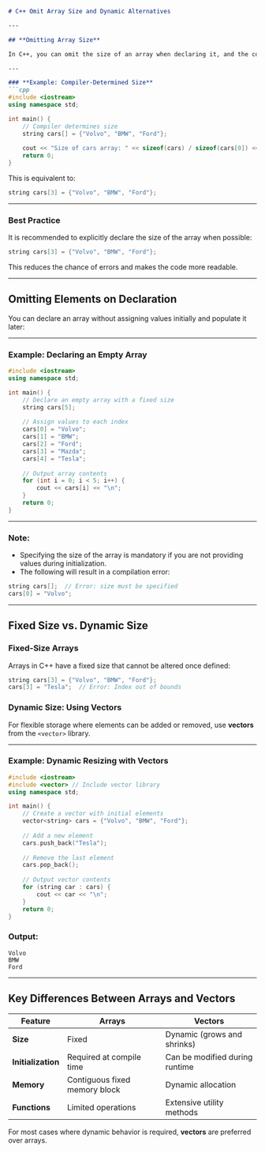 ```markdown
# C++ Omit Array Size and Dynamic Alternatives

---

## **Omitting Array Size**

In C++, you can omit the size of an array when declaring it, and the compiler will automatically determine its size based on the number of elements provided.

---

### **Example: Compiler-Determined Size**
```cpp
#include <iostream>
using namespace std;

int main() {
    // Compiler determines size
    string cars[] = {"Volvo", "BMW", "Ford"};
    
    cout << "Size of cars array: " << sizeof(cars) / sizeof(cars[0]) << "\n"; // Outputs 3
    return 0;
}
```

This is equivalent to:
```cpp
string cars[3] = {"Volvo", "BMW", "Ford"};
```

---

### **Best Practice**
It is recommended to explicitly declare the size of the array when possible:
```cpp
string cars[3] = {"Volvo", "BMW", "Ford"};
```
This reduces the chance of errors and makes the code more readable.

---

## **Omitting Elements on Declaration**

You can declare an array without assigning values initially and populate it later:

---

### **Example: Declaring an Empty Array**
```cpp
#include <iostream>
using namespace std;

int main() {
    // Declare an empty array with a fixed size
    string cars[5];
    
    // Assign values to each index
    cars[0] = "Volvo";
    cars[1] = "BMW";
    cars[2] = "Ford";
    cars[3] = "Mazda";
    cars[4] = "Tesla";
    
    // Output array contents
    for (int i = 0; i < 5; i++) {
        cout << cars[i] << "\n";
    }
    return 0;
}
```

---

### **Note**: 
- Specifying the size of the array is mandatory if you are not providing values during initialization.
- The following will result in a compilation error:
```cpp
string cars[];  // Error: size must be specified
cars[0] = "Volvo";
```

---

## **Fixed Size vs. Dynamic Size**

### **Fixed-Size Arrays**
Arrays in C++ have a fixed size that cannot be altered once defined:
```cpp
string cars[3] = {"Volvo", "BMW", "Ford"};
cars[3] = "Tesla";  // Error: Index out of bounds
```

### **Dynamic Size: Using Vectors**
For flexible storage where elements can be added or removed, use **vectors** from the `<vector>` library.

---

### **Example: Dynamic Resizing with Vectors**
```cpp
#include <iostream>
#include <vector> // Include vector library
using namespace std;

int main() {
    // Create a vector with initial elements
    vector<string> cars = {"Volvo", "BMW", "Ford"};
    
    // Add a new element
    cars.push_back("Tesla");
    
    // Remove the last element
    cars.pop_back();
    
    // Output vector contents
    for (string car : cars) {
        cout << car << "\n";
    }
    return 0;
}
```

### **Output:**
```
Volvo
BMW
Ford
```

---

## **Key Differences Between Arrays and Vectors**

| **Feature**       | **Arrays**                      | **Vectors**                       |
|--------------------|---------------------------------|------------------------------------|
| **Size**           | Fixed                          | Dynamic (grows and shrinks)       |
| **Initialization** | Required at compile time       | Can be modified during runtime    |
| **Memory**         | Contiguous fixed memory block  | Dynamic allocation                |
| **Functions**      | Limited operations             | Extensive utility methods         |

For most cases where dynamic behavior is required, **vectors** are preferred over arrays.
```